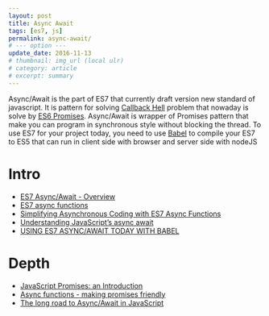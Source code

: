 ```yaml
---
layout: post
title: Async Await
tags: [es7, js]
permalink: async-await/
# --- option ---
update_date: 2016-11-13
# thumbnail: img_url (local ulr)
# category: article
# excerpt: summary
---
```


Async/Await is the part of ES7 that currently draft version new standard of
javascript. It is pattern for solving [Callback Hell](http://callbackhell.com)
problem that nowaday is solve by [ES6 Promises](http://www.datchley.name/es6-promises/).
Async/Await is wrapper of Promises pattern that make you can program in
synchronous style without blocking the thread. To use ES7 for your project
today, you need to use [Babel](https://babeljs.io) to compile your ES7 to ES5
that can run in client side with browser and server side with nodeJS

# Intro

* [ES7 Async/Await - Overview](http://rossboucher.com/await/#/)
* [ES7 async functions](https://jakearchibald.com/2014/es7-async-functions/)
* [Simplifying Asynchronous Coding with ES7 Async Functions](https://www.sitepoint.com/simplifying-asynchronous-coding-es7-async-functions/)
* [Understanding JavaScript’s async await](https://ponyfoo.com/articles/understanding-javascript-async-await)
* [USING ES7 ASYNC/AWAIT TODAY WITH BABEL](http://masnun.com/2015/11/11/using-es7-asyncawait-today-with-babel.html)

<!-- more -->

# Depth

* [JavaScript Promises: an Introduction](https://en.wikipedia.org/wiki/Communicating_sequential_processes)
* [Async functions - making promises friendly](https://developers.google.com/web/fundamentals/getting-started/primers/async-functions)
* [The long road to Async/Await in JavaScript](https://thomashunter.name/blog/the-long-road-to-asyncawait-in-javascript/)

